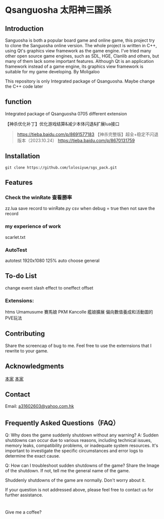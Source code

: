 # Qsanguosha 太阳神三国杀

## Introduction
Sanguosha is both a popular board game and online game, this project try to clone the Sanguosha online version. The whole project is written in C++, using Qt's graphics view framework as the game engine. I've tried many other open source game engines, such as SDL, HGE, Clanlib and others, but many of them lack some important features. Although Qt is an application framework instead of a game engine, its graphics view framework is suitable for my game developing. By Moligaloo

This repository is only Integrated package of Qsanguosha.
Maybe change the C++ code later

## function
Integrated package of Qsanguosha
0705 
different extension

【神杀优化补丁】优化游戏结算&减少本体闪退&扩展lua接口
>https://tieba.baidu.com/p/8691577183
【神杀完整版】超全+稳定不闪退版本（2023.10.24）
>https://tieba.baidu.com/p/8670131759

## Installation
`git clone https://github.com/lolosiyue/sgs_pack.git`

## Features

### Check the winRate 查看勝率
zz.lua save record to winRate.py csv
when debug = true then not save the record

### my experience of work
scarlet.txt

### AutoTest
autotest
1920x1080 125% auto choose general


## To-do List

change event slash effect to oneffect offset

### Extensions:
htms
Umamusume 賽馬娘
PKM
Kancolle 艦娘擴展 偏向數值養成和活動圖的PVE玩法


## Contributing
Share the screencap of bug to me. Feel free to use the externsions that I rewrite to your game.

## Acknowledgments
[本家](https://github.com/Mogara/QSanguosha)
[本家](https://github.com/Mogara/QSanguosha-v2)

## Contact
Email: a31602603@yahoo.com.hk


## Frequently Asked Questions（FAQ）
Q: Why does the game suddenly shutdown without any warning?
A: Sudden shutdowns can occur due to various reasons, including technical issues, memory leaks, compatibility problems, or inadequate system resources. It's important to investigate the specific circumstances and error logs to determine the exact cause.

Q: How can I troubleshoot sudden shutdowns of the game?
Share the Image of the shutdown. If not, tell me the general name of the game.

Shuddenly shutdowns of the game are normally. Don't worry about it.

If your question is not addressed above, please feel free to contact us for further assistance.


#
Give me a coffee?
